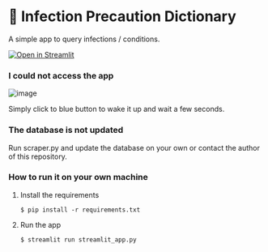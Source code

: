# 🎈 Infection Precaution Dictionary

A simple app to query infections / conditions.

[![Open in Streamlit](https://static.streamlit.io/badges/streamlit_badge_black_white.svg)](https://infection-precaution.streamlit.app//)

### I could not access the app
![image](https://github.com/user-attachments/assets/5332748a-3cb6-497a-96a9-19cd0227687e)

Simply click to blue button to wake it up and wait a few seconds.

### The database is not updated
Run scraper.py and update the database on your own or contact the author of this repository.

### How to run it on your own machine

1. Install the requirements

   ```
   $ pip install -r requirements.txt
   ```

2. Run the app

   ```
   $ streamlit run streamlit_app.py
   ```
